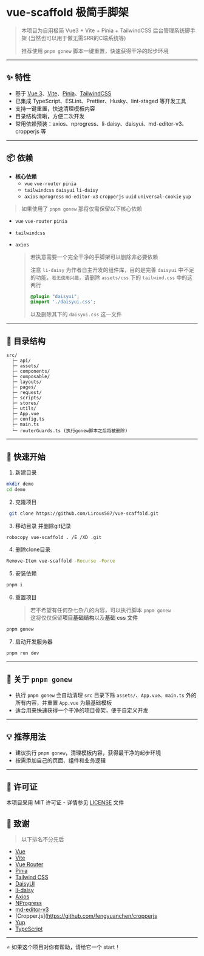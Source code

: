 # vue-scaffold 极简手脚架

> 本项目为自用极简 Vue3 + Vite + Pinia + TailwindCSS 后台管理系统脚手架 (当然也可以用于做无需SRR的C端系统等)
>
> 推荐使用 `pnpm gonew` 脚本一键重置，快速获得干净的起步环境

---

## ✨ 特性

- 基于 [Vue 3](https://vuejs.org/)、[Vite](https://vitejs.dev/)、[Pinia](https://pinia.vuejs.org/)、[TailwindCSS](https://tailwindcss.com/)
- 已集成 TypeScript、ESLint、Prettier、Husky、lint-staged 等开发工具
- 支持一键重置，快速清理模板内容
- 目录结构清晰，方便二次开发
- 常用依赖预装：axios、nprogress、li-daisy、daisyui、md-editor-v3、cropperjs 等

---

## 📦 依赖

- **核心依赖**
  - `vue` `vue-router` `pinia`
  - `tailwindcss` `daisyui` `li-daisy`
  - `axios` `nprogress` `md-editor-v3` `cropperjs` `uuid` `universal-cookie` `yup`

> 如果使用了 `pnpm gonew` 那将仅需保留以下核心依赖

- `vue` `vue-router` `pinia`
- `tailwindcss`
- `axios`

  > 若执意需要一个完全干净的手脚架可以删除非必要依赖
  >
  > 注意 `li-daisy` 为作者自主开发的组件库，目的是完善 `daisyui` 中不足的功能，`若无使用兴趣`，请删除 `assets/css` 下的 `tailwind.css` 中的这两行
  >
  > ```css
  > @plugin "daisyui";
  > @import './daisyui.css';
  > ```
  >
  > 以及删除其下的 `daisyui.css` 这一文件

---

## 📁 目录结构

```
src/
  ├─ api/
  ├─ assets/
  ├─ components/
  ├─ composable/
  ├─ layouts/
  ├─ pages/
  ├─ request/
  ├─ scripts/
  ├─ stores/
  ├─ utils/
  ├─ App.vue
  ├─ config.ts
  ├─ main.ts
  └─ routerGuards.ts (执行gonew脚本之后将被删除)
```

---

## 🚀 快速开始

1. 新建目录

```bash
mkdir demo
cd demo
```

2. 克隆项目

```bash
 git clone https://github.com/Lirous587/vue-scaffold.git
```

3. 移动目录 并删除git记录

```bash
robocopy vue-scaffold . /E /XD .git
```

4. 删除clone目录

```bash
Remove-Item vue-scaffold -Recurse -Force
```

5. 安装依赖

```bash
pnpm i
```

6. 重置项目
   > 若不希望有任何杂七杂八的内容，可以执行脚本 `pnpm gonew`  
   > 这将仅仅保留**项目基础结构**以及**基础 css 文件**

```bash
pnpm gonew
```

7. 启动开发服务器

```bash
pnpm run dev
```

---

## 🧹 关于 `pnpm gonew`

- 执行 `pnpm gonew` 会自动清理 `src` 目录下除 `assets/`、`App.vue`、`main.ts` 外的所有内容，并重置 `App.vue` 为最基础模板
- 适合用来快速获得一个干净的项目骨架，便于自定义开发

---

## 💡 推荐用法

- 建议执行 `pnpm gonew`，清理模板内容，获得最干净的起步环境
- 按需添加自己的页面、组件和业务逻辑

---

## 📄 许可证

本项目采用 MIT 许可证 - 详情参见 [LICENSE](LICENSE) 文件

## 🙏 致谢

> 以下排名不分先后

- [Vue](https://github.com/vuejs/vue)
- [Vite](https://github.com/vitejs/vite)
- [Vue Router](https://github.com/vuejs/vue-router)
- [Pinia](https://github.com/vuejs/pinia)
- [Tailwind CSS](https://github.com/tailwindlabs/tailwindcss)
- [DaisyUI](https://github.com/saadeghi/daisyui)
- [li-daisy](https://github.com/Lirous587/li-daisy)
- [Axios](https://github.com/axios/axios)
- [NProgress](https://github.com/rstacruz/nprogress)
- [md-editor-v3](https://github.com/imzbf/md-editor-v3)
- [Cropper.js](https://github.com/fengyuanchen/cropperjs
- [Yup](https://github.com/jquense/yup)
- [TypeScript](https://github.com/microsoft/TypeScript)

---

⭐️ 如果这个项目对你有帮助，请给它一个 start！
